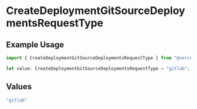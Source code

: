 # CreateDeploymentGitSourceDeploymentsRequestType

## Example Usage

```typescript
import { CreateDeploymentGitSourceDeploymentsRequestType } from "@vercel/sdk/models/createdeploymentop.js";

let value: CreateDeploymentGitSourceDeploymentsRequestType = "gitlab";
```

## Values

```typescript
"gitlab"
```